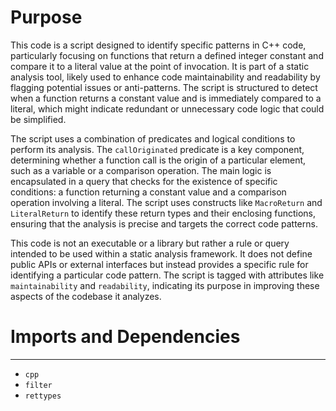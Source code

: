 # Purpose
This code is a script designed to identify specific patterns in C++ code, particularly focusing on functions that return a defined integer constant and compare it to a literal value at the point of invocation. It is part of a static analysis tool, likely used to enhance code maintainability and readability by flagging potential issues or anti-patterns. The script is structured to detect when a function returns a constant value and is immediately compared to a literal, which might indicate redundant or unnecessary code logic that could be simplified.

The script uses a combination of predicates and logical conditions to perform its analysis. The `callOriginated` predicate is a key component, determining whether a function call is the origin of a particular element, such as a variable or a comparison operation. The main logic is encapsulated in a query that checks for the existence of specific conditions: a function returning a constant value and a comparison operation involving a literal. The script uses constructs like `MacroReturn` and `LiteralReturn` to identify these return types and their enclosing functions, ensuring that the analysis is precise and targets the correct code patterns.

This code is not an executable or a library but rather a rule or query intended to be used within a static analysis framework. It does not define public APIs or external interfaces but instead provides a specific rule for identifying a particular code pattern. The script is tagged with attributes like `maintainability` and `readability`, indicating its purpose in improving these aspects of the codebase it analyzes.
# Imports and Dependencies

---
- `cpp`
- `filter`
- `rettypes`


